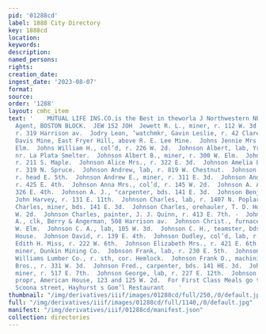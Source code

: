 ```yaml
---
pid: '01288cd'
label: 1888 City Directory
key: 1888cd
location: 
keywords: 
description: 
named_persons: 
rights: 
creation_date: 
ingest_date: '2023-08-07'
format: 
source: 
order: '1288'
layout: cmhc_item
text: '    MUTUAL LIFE INS.CO.is the Best in theworla J Northwestern NED STEEL, Gen’''l
  Agent, BOSTON BLOCK.  JEW 152 JOH  Jewett R. L., miner, r. 112 W. 3d.  Jibson Fred.,
  r. 319 Harrison av.  Jodry Leon, ‘watchmkr, Gavin Leslie, r. 42 Clarendon Blk.  Joe
  Davis Mine, East Fryer Hill, above R. E. Lee Mine.  Johns Jennie Mrs., r. 608 W.
  Elm.  Johns William H., col’d, r. 226 W. 2d.  Johnson Albert, lab, Yr. Chestnut,
  nr. La Plata Smelter.  Johnson Albert B., miner, r. 300 W. Elm.  Johnson Alice Mrs.,
  r. 211 S. Maple.  Johnson Alice Mrs., r. 322 E. 3d.  Johnson Amelia L. Mrs., dressmkr,
  r. 319 N. Spruce.  Johnson Andrew, lab, r. 819 W. Chestnut.  Johnson Andrew, miner,
  r. head E. 5th.  Johnson Andrew E., miner, r. 311 E. 3d.  Johnson Andrew J., miner,
  r. 425 E. 4th.  Johnson Anna Mrs., col’d, r. 145 W. 2d.  Johnson A. A., miner, r.
  326 E. 4th.  Johnson A. J., "carpenter, bds. 141 E. 3d.  Johnson Benjamin, lab,
  John Harvey, r. 131 E. 11th.  Johnson Charles, lab, r. 1407 N. Poplar.  Johnson
  Charles, miner, bds. 141 E. 3d.  Johnson Charles, orehauler, T. D. Holland, r. 413
  W. 2d.  Johnson Charles, painter, J. J. Quinn, r. 413 E. 7th. -  Johnson Charles
  A., clk, Berry & Angerman, 508 Harrison av.  Johnson Christ., furnaceman, r. 808
  W. Elm.  Johnson C. A., lab, 105 W. 3d.  Johnson C. H., teamster, bds. St. Louis
  House.  Johnson David, r. 139 E. 4th.  Johnson Dudley, col’d, lab, r. 126 W. 4th.  Johnson
  Edith H. Miss, r. 222 W. 6th.  Johnson Elizabeth Mrs., r. 421 E. 6th.  Johnson Erick,
  miner, Dunkin Mining Co.  Jobnson Frank, lab, r. 230 E. 5th.  Johnson Frank, teamster,
  Williams Lumber Co., r. sth, cor. Hemlock.  Johnson Frank D., machinist, Engelbach
  Bros., r. 331 W. 3d.  Johnson Fred., carpenter, bds. 141 HE. 3d.  Johnson Fred.,
  miner, r. 517 E. 7th.  Johnson George, lab, r. 227 E. 12th.  Jobnson George H.,
  propr, American House, 123 and 125 W. 2d.  For First Class Meals go to  108 East
  Scoona street, Hayhurst s Gom’l Restaurant    '
thumbnail: "/img/derivatives/iiif/images/01288cd/full/250,/0/default.jpg"
full: "/img/derivatives/iiif/images/01288cd/full/1140,/0/default.jpg"
manifest: "/img/derivatives/iiif/01288cd/manifest.json"
collection: directories
---
```

